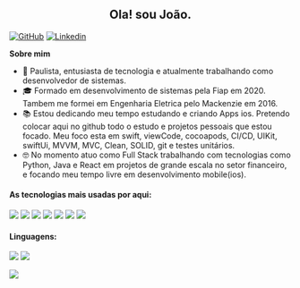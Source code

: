 <h2 align="center"> Ola! sou João.</h2>
<p align="center">
</p>

[![GitHub](https://img.shields.io/badge/GitHub-100000?style=for-the-badge&logo=github&logoColor=white)](https://github.com/joaodanieljr)
[![Linkedin](https://img.shields.io/badge/LinkedIn-0077B5?style=for-the-badge&logo=linkedin&logoColor=white) ](https://www.linkedin.com/in/joaodanieljr/) 

**Sobre mim**

- 🧑  Paulista, entusiasta de tecnologia e atualmente trabalhando como desenvolvedor de sistemas.
- 🎓  Formado em desenvolvimento de sistemas pela Fiap em 2020. Tambem me formei em Engenharia Eletrica pelo Mackenzie em 2016.
- 📚  Estou dedicando meu tempo estudando e criando Apps ios. Pretendo colocar aqui no github todo o estudo e projetos pessoais que estou focado. Meu foco esta em swift, viewCode, cocoapods, CI/CD, UIKit, swiftUi, MVVM, MVC, Clean, SOLID, git e testes unitários.
- 🤓  No momento atuo como Full Stack trabalhando com tecnologias como Python, Java e React em projetos de grande escala no setor financeiro, e focando meu tempo livre em desenvolvimento mobile(ios).


#### As tecnologias mais usadas por aqui:

<img src="https://img.shields.io/badge/iOS-000000?style=for-the-badge&logo=ios&logoColor=white"/></a>
<img src="https://img.shields.io/badge/mac%20os-000000?style=for-the-badge&logo=apple&logoColor=white"/></a>
<img src="https://img.shields.io/badge/cocoapods-FA2A02?style=for-the-badge&logo=cocoapods&logoColor=white"/></a>
<img src="https://img.shields.io/badge/Git-F05032?style=for-the-badge&logo=git&logoColor=white"/></a>
<img src="https://img.shields.io/badge/Docker-2CA5E0?style=for-the-badge&logo=docker&logoColor=white"/></a>
<img src="https://img.shields.io/badge/Swagger-85EA2D?style=for-the-badge&logo=Swagger&logoColor=white"/></a>
<img src="https://img.shields.io/badge/Jenkins-D24939?style=for-the-badge&logo=Jenkins&logoColor=white"/></a>



#### Linguagens: 

<img src="https://img.shields.io/badge/Swift-FA7343?style=for-the-badge&logo=swift&logoColor=white"/></a>
<img src="https://img.shields.io/badge/Kotlin-0095D5?&style=for-the-badge&logo=kotlin&logoColor=white"/></a>


<img align="center" src="https://github-readme-stats.vercel.app/api/top-langs/?username=joaodanieljr&layout=compact)](https://github.com/anuraghazra/github-readme-stats" />



</p>
</p>  
